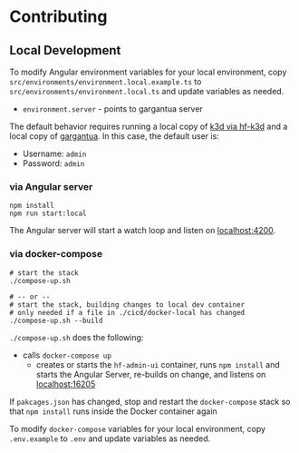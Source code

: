 # Contributing

## Local Development

To modify Angular environment variables for your local environment, copy `src/environments/environment.local.example.ts` to `src/environments/environment.local.ts` and update variables as needed.

- `environment.server` - points to gargantua server

The default behavior requires running a local copy of [k3d via hf-k3d](https://github.com/hobbyfarm/hobbyfarm) and a local copy of [gargantua](https://github.com/hobbyfarm/gargantua).  In this case, the default user is:

- Username: `admin`
- Password: `admin`

### via Angular server

```
npm install
npm run start:local
```

The Angular server will start a watch loop and listen on [localhost:4200](http://localhost:4200).

### via docker-compose

```
# start the stack
./compose-up.sh

# -- or --
# start the stack, building changes to local dev container
# only needed if a file in ./cicd/docker-local has changed
./compose-up.sh --build
```

`./compose-up.sh` does the following:

- calls `docker-compose up`
  - creates or starts the `hf-admin-ui` container, runs `npm install` and starts the Angular Server, re-builds on change, and listens on [localhost:16205](http://localhost:16205)

If `pakcages.json` has changed, stop and restart the `docker-compose` stack so that `npm install` runs inside the Docker container again

To modify `docker-compose` variables for your local environment, copy `.env.example` to `.env` and update variables as needed.
